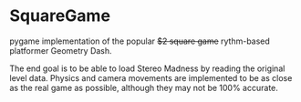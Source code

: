 # SquareGame

pygame implementation of the popular ~~$2 square game~~ rythm-based platformer Geometry Dash.

The end goal is to be able to load Stereo Madness by reading the original level data.
Physics and camera movements are implemented to be as close as the real game as possible, although they may not be 100% accurate. 